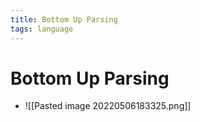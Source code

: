 ```yaml
---
title: Bottom Up Parsing
tags: language
---
```


# Bottom Up Parsing
- ![[Pasted image 20220506183325.png]]


